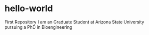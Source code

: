 # hello-world
First Repository
I am an Graduate Student at Arizona State University pursuing a PhD in Bioengineering


